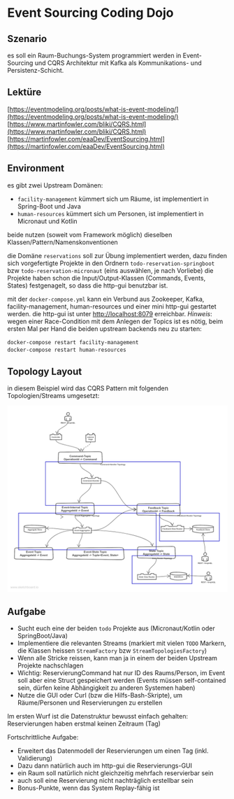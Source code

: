 # Event Sourcing Coding Dojo

## Szenario

es soll ein Raum-Buchungs-System programmiert werden in Event-Sourcing und CQRS Architektur mit Kafka als Kommunikations- und Persistenz-Schicht.

## Lektüre

[https://eventmodeling.org/posts/what-is-event-modeling/](https://eventmodeling.org/posts/what-is-event-modeling/)
[https://www.martinfowler.com/bliki/CQRS.html](https://www.martinfowler.com/bliki/CQRS.html)
[https://martinfowler.com/eaaDev/EventSourcing.html](https://martinfowler.com/eaaDev/EventSourcing.html)

## Environment

es gibt zwei Upstream Domänen:
- `facility-management` kümmert sich um Räume, ist implementiert in Spring-Boot und Java 
- `human-resources` kümmert sich um Personen, ist implementiert in Micronaut und Kotlin

beide nutzen (soweit vom Framework möglich) dieselben Klassen/Pattern/Namenskonventionen

die Domäne `reservations` soll zur Übung implementiert werden, dazu finden sich vorgefertigte Projekte in den Ordnern `todo-reservation-springboot` bzw `todo-reservation-micronaut` (eins auswählen, je nach Vorliebe)
die Projekte haben schon die Input/Output-Klassen (Commands, Events, States) festgenagelt, so dass die http-gui benutzbar ist.

mit der `docker-compose.yml` kann ein Verbund aus Zookeeper, Kafka, facility-management, human-resources und einer mini http-gui gestartet werden.
die http-gui ist unter [http://localhost:8079](http://localhost:8079) erreichbar.
*Hinweis*: wegen einer Race-Condition mit dem Anlegen der Topics ist es nötig, beim ersten Mal per Hand die beiden upstream backends neu zu starten:
````bash
docker-compose restart facility-management
docker-compose restart human-resources
````


## Topology Layout

in diesem Beispiel wird das CQRS Pattern mit folgenden Topologien/Streams umgesetzt:

![Ui Bunt](https://github.com/versicherungskammer/coding-dojo-event-sourcing/raw/main/topology.png)


## Aufgabe

- Sucht euch eine der beiden `todo` Projekte aus (Micronaut/Kotlin oder SpringBoot/Java)
- Implementiere die relevanten Streams (markiert mit vielen `TODO` Markern, die Klassen heissen `StreamFactory` bzw `StreamTopologiesFactory`)
- Wenn alle Stricke reissen, kann man ja in einem der beiden Upstream Projekte nachschlagen
- Wichtig: ReservierungCommand hat nur ID des Raums/Person, im Event soll aber eine Struct gespeichert werden (Events müssen self-contained sein, dürfen keine Abhängigkeit zu anderen Systemen haben)
- Nutze die GUI oder Curl (bzw die Hilfs-Bash-Skripte), um Räume/Personen und Reservierungen zu erstellen

Im ersten Wurf ist die Datenstruktur bewusst einfach gehalten: Reservierungen haben erstmal keinen Zeitraum (Tag)

Fortschrittliche Aufgabe:
- Erweitert das Datenmodell der Reservierungen um einen Tag (inkl. Validierung)
- Dazu dann natürlich auch im http-gui die Reservierungs-GUI
- ein Raum soll natürlich nicht gleichzeitig mehrfach reservierbar sein
- auch soll eine Reservierung nicht nachträglich erstellbar sein
- Bonus-Punkte, wenn das System Replay-fähig ist
